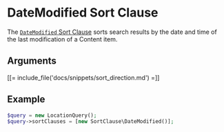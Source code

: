 # DateModified Sort Clause

The [`DateModified` Sort Clause](https://github.com/ibexa/core/blob/main/src/contracts/Repository/Values/Content/Query/SortClause/DateModified.php)
sorts search results by the date and time of the last modification of a Content item.

## Arguments

[[= include_file('docs/snippets/sort_direction.md') =]]

## Example

``` php
$query = new LocationQuery();
$query->sortClauses = [new SortClause\DateModified()];
```
